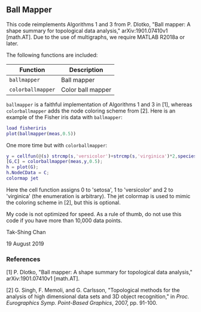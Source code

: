 Ball Mapper
-----------

This code reimplements Algorithms 1 and 3 from P. Dlotko, "Ball mapper: A
shape summary for topological data analysis," arXiv:1901.07410v1 [math.AT].
Due to the use of multigraphs, we require MATLAB R2018a or later.

The following functions are included:

| Function          | Description       |
| ----------------- | ----------------- |
| `ballmapper`      | Ball mapper       |
| `colorballmapper` | Color ball mapper |

`ballmapper` is a faithful implementation of Algorithms 1 and 3 in \[1\],
whereas `colorballmapper` adds the node coloring scheme from \[2\]. Here is
an example of the Fisher iris data with `ballmapper`:

```matlab
load fisheriris
plot(ballmapper(meas,0.5))
```

One more time but with `colorballmapper`:

```matlab
y = cellfun(@(s) strcmp(s,'versicolor')+strcmp(s,'virginica')*2,species);
[G,C] = colorballmapper(meas,y,0.5);
h = plot(G);
h.NodeCData = C;
colormap jet
```

Here the cell function assigns 0 to 'setosa', 1 to 'versicolor' and 2 to
'virginica' (the enumeration is arbitrary). The jet colormap is used to
mimic the coloring scheme in \[2\], but this is optional.

My code is not optimized for speed. As a rule of thumb, do not use this
code if you have more than 10,000 data points.

Tak-Shing Chan

19 August 2019

### References

\[1\] P. Dlotko, "Ball mapper: A shape summary for topological data
analysis," arXiv:1901.07410v1 [math.AT].

\[2\] G. Singh, F. Memoli, and G. Carlsson, "Topological methods for the
analysis of high dimensional data sets and 3D object recognition," in
*Proc. Eurographics Symp. Point-Based Graphics*, 2007, pp. 91-100.
